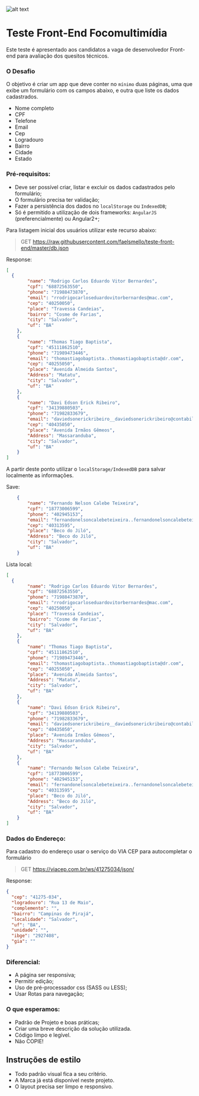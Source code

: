 
![alt text](https://swb01fmu.focomultimidia.com/curl/motor_reserva/images/logo.png)

# Teste Front-End Focomultimídia
Este teste é apresentado aos candidatos a vaga de desenvolvedor Front-end para avaliação dos quesitos técnicos.

### O Desafio

O objetivo é criar um app que deve conter no `mínimo` duas páginas, uma que exibe um formulário com os campos abaixo, e outra que liste os dados cadastrados.

* Nome completo
* CPF
* Telefone
* Email
* Cep
* Logradouro
* Bairro
* Cidade
* Estado

### Pré-requisitos: 
 - Deve ser possível criar, listar e excluir os dados cadastrados pelo formulário;
 - O formulário precisa ter validação;
 - Fazer a persistência dos dados no `localStorage` ou `IndexedDB`;
 - Só é permitido a utilização de dois frameworks: `AngularJS` (preferencialmente) ou Angular2+;

Para listagem inicial dos usuários utilizar este recurso abaixo:

> GET https://raw.githubusercontent.com/faelsmello/teste-front-end/master/db.json

Response:

```json
[
  {
        "name": "Rodrigo Carlos Eduardo Vitor Bernardes",
        "cpf": "68872563550",
        "phone": "71988473870",
        "email": "rrodrigocarloseduardovitorbernardes@mac.com",
        "cep": "40250050",
        "place": "Travessa Candeias",
        "bairro": "Cosme de Farias",
        "city": "Salvador",
        "uf": "BA"
    },
    {
        "name": "Thomas Tiago Baptista",
        "cpf": "45111862510",
        "phone": "71989473446",
        "email": "thomastiagobaptista..thomastiagobaptista@dr.com",
        "cep": "40255050",
        "place": "Avenida Almeida Santos",
        "Address": "Matatu",
        "city": "Salvador",
        "uf": "BA"
    },
    {
        "name": "Davi Edson Erick Ribeiro",
        "cpf": "34139880503",
        "phone": "71982833679",
        "email": "daviedsonerickribeiro__daviedsonerickribeiro@contabilidadelibra.com.br",
        "cep": "40435050",
        "place": "Avenida Irmãos Gêmeos",
        "Address": "Massaranduba",
        "city": "Salvador",
        "uf": "BA"
    }
]
```

A partir deste ponto utilizar o `localStorage/IndexedDB` para salvar localmente as informações.

Save:

```json
    {
        "name": "Fernando Nelson Calebe Teixeira",
        "cpf": "18773006599",
        "phone": "402945153",
        "email": "fernandonelsoncalebeteixeira..fernandonelsoncalebeteixeira@openlink.com.br",
        "cep": "40313595",
        "place": "Beco do Jiló",
        "Address": "Beco do Jiló",
        "city": "Salvador",
        "uf": "BA"
    }
```

Lista local:

```json
[
  {
        "name": "Rodrigo Carlos Eduardo Vitor Bernardes",
        "cpf": "68872563550",
        "phone": "71988473870",
        "email": "rrodrigocarloseduardovitorbernardes@mac.com",
        "cep": "40250050",
        "place": "Travessa Candeias",
        "bairro": "Cosme de Farias",
        "city": "Salvador",
        "uf": "BA"
    },
    {
        "name": "Thomas Tiago Baptista",
        "cpf": "45111862510",
        "phone": "71989473446",
        "email": "thomastiagobaptista..thomastiagobaptista@dr.com",
        "cep": "40255050",
        "place": "Avenida Almeida Santos",
        "Address": "Matatu",
        "city": "Salvador",
        "uf": "BA"
    },
    {
        "name": "Davi Edson Erick Ribeiro",
        "cpf": "34139880503",
        "phone": "71982833679",
        "email": "daviedsonerickribeiro__daviedsonerickribeiro@contabilidadelibra.com.br",
        "cep": "40435050",
        "place": "Avenida Irmãos Gêmeos",
        "Address": "Massaranduba",
        "city": "Salvador",
        "uf": "BA"
    },
    {
        "name": "Fernando Nelson Calebe Teixeira",
        "cpf": "18773006599",
        "phone": "402945153",
        "email": "fernandonelsoncalebeteixeira..fernandonelsoncalebeteixeira@openlink.com.br",
        "cep": "40313595",
        "place": "Beco do Jiló",
        "Address": "Beco do Jiló",
        "city": "Salvador",
        "uf": "BA"
    }
]
```
### Dados do Endereço:
Para cadastro do endereço usar o serviço do VIA CEP para autocompletar o formulário

> GET https://viacep.com.br/ws/41275034/json/

Response:
```json
{
  "cep": "41275-034",
  "logradouro": "Rua 13 de Maio",
  "complemento": "",
  "bairro": "Campinas de Pirajá",
  "localidade": "Salvador",
  "uf": "BA",
  "unidade": "",
  "ibge": "2927408",
  "gia": ""
}
```

### Diferencial:
 - A página ser responsiva;
 - Permitir edição;
 - Uso de pré-processador css (SASS ou LESS);
 - Usar Rotas para navegação;

### O que esperamos:
 - Padrão de Projeto e boas práticas;
 - Criar uma breve descrição da solução utilizada.
 - Código limpo e legível.
 - Não COPIE!

## Instruções de estilo
 
 - Todo padrão visual fica a seu critério.
 - A Marca já está disponível neste projeto.
 - O layout precisa ser limpo e responsivo.

